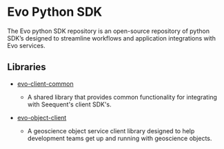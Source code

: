 # Evo Python SDK
The Evo python SDK  repository is an open-source repository of python SDK’s designed to streamline workflows and application integrations with Evo services.

## Libraries
- [evo-client-common](evo-client-common/README.md)
	- A shared library that provides common functionality for integrating with Seequent's client SDK's. 

- [evo-object-client](evo-object-client/README.md)
	- A geoscience object service client library designed to help development teams get up and running with geoscience objects. 
